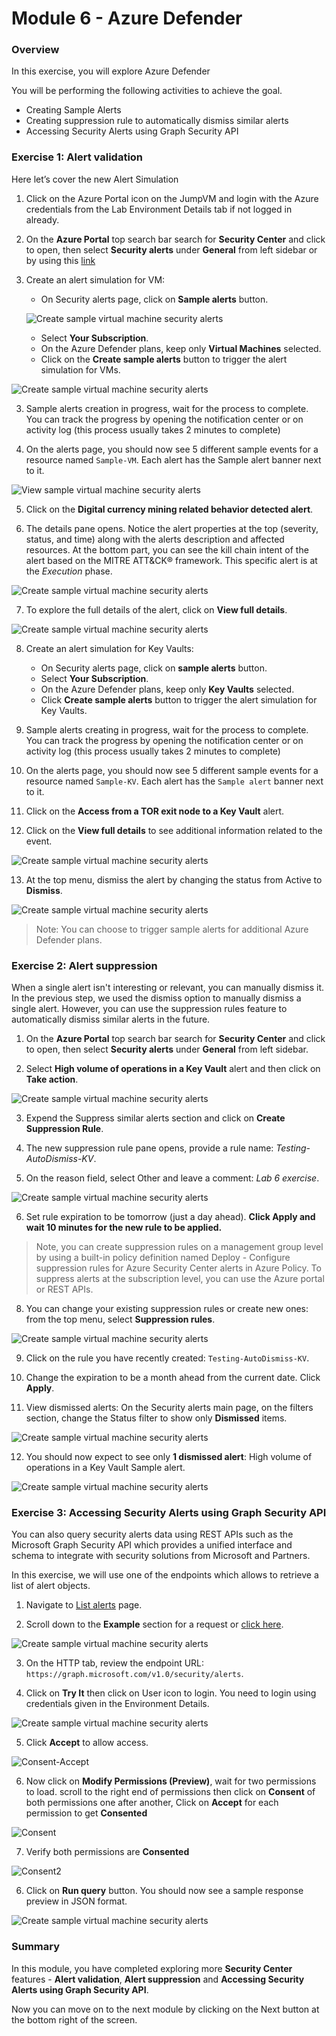 # Module 6 - Azure Defender

### Overview

In this exercise, you will explore Azure Defender

You will be performing the following activities to achieve the goal.

* Creating Sample Alerts
* Creating suppression rule to automatically dismiss similar alerts
* Accessing Security Alerts using Graph Security API

### Exercise 1: Alert validation

Here let’s cover the new Alert Simulation

1.	Click on the Azure Portal icon on the JumpVM and login with the Azure credentials from the Lab Environment Details tab if not logged in already.

2.	On the **Azure Portal** top search bar search for **Security Center** and click to open, then select **Security alerts** under **General** from left sidebar or by using this [link](https://portal.azure.com/?feature.argsecurityalerts=true&feature.customportal=false#blade/Microsoft_Azure_Security/SecurityMenuBlade/7)

2.	Create an alert simulation for VM:
    - On Security alerts page, click on **Sample alerts** button.
    
    ![Create sample virtual machine security alerts](../Images/SampleAlerts.png)
    
    - Select **Your Subscription**.
    - On the Azure Defender plans, keep only **Virtual Machines** selected.
    - Click on the **Create sample alerts** button to trigger the alert simulation for VMs.

![Create sample virtual machine security alerts](../Images/asc-create-sample-security-alerts-vm.gif?raw=true)

3.	Sample alerts creation in progress, wait for the process to complete. You can track the progress by opening the notification center or on activity log (this process usually takes 2 minutes to complete)

4.	On the alerts page, you should now see 5 different sample events for a resource named `Sample-VM`. Each alert has the Sample alert banner next to it.

![View sample virtual machine security alerts](../Images/asc-view-sample-security-alerts-vm.gif?raw=true)

5.	Click on the **Digital currency mining related behavior detected alert**.

6.	The details pane opens. Notice the alert properties at the top (severity, status, and time) along with the alerts description and affected resources. At the bottom part, you can see the kill chain intent of the alert based on the MITRE ATT&CK® framework. This specific alert is at the *Execution* phase.

![Create sample virtual machine security alerts](../Images/Alert-Description.png)

7.	To explore the full details of the alert, click on **View full details**.

![Create sample virtual machine security alerts](../Images/Alert-Description-Details.png)

8.	Create an alert simulation for Key Vaults:
    - On Security alerts page, click on **sample alerts** button.
    - Select **Your Subscription**.
    - On the Azure Defender plans, keep only **Key Vaults** selected.
    - Click **Create sample alerts** button to trigger the alert simulation for Key Vaults.
9.	Sample alerts creating in progress, wait for the process to complete. You can track the progress by opening the notification center or on activity log (this process usually takes 2 minutes to complete)

10.	On the alerts page, you should now see 5 different sample events for a resource named `Sample-KV`. Each alert has the `Sample alert` banner next to it.

11.	Click on the **Access from a TOR exit node to a Key Vault** alert.

12.	Click on the **View full details** to see additional information related to the event.

![Create sample virtual machine security alerts](../Images/TOR-exit-node.png)

13.	At the top menu, dismiss the alert by changing the status from Active to **Dismiss**.

![Create sample virtual machine security alerts](../Images/TOR-alert-dismiss.png)

> Note: You can choose to trigger sample alerts for additional Azure Defender plans.

### Exercise 2: Alert suppression

When a single alert isn't interesting or relevant, you can manually dismiss it.
In the previous step, we used the dismiss option to manually dismiss a single alert. However, you can use the suppression rules feature to automatically dismiss similar alerts in the future.

1.	On the **Azure Portal** top search bar search for **Security Center** and click to open, then select **Security alerts** under **General** from left sidebar.

2.	Select **High volume of operations in a Key Vault** alert and then click on **Take action**.

![Create sample virtual machine security alerts](../Images/Highvolume-Alert-Description-.png)

3.	Expend the Suppress similar alerts section and click on **Create Suppression Rule**.

4.	The new suppression rule pane opens, provide a rule name: *Testing-AutoDismiss-KV*.

5.	On the reason field, select Other and leave a comment: *Lab 6 exercise*.

![Create sample virtual machine security alerts](../Images/Create-Suppression-Rule.png)

6.	Set rule expiration to be tomorrow (just a day ahead). **Click Apply and wait 10 minutes for the new rule to be applied.**

> Note, you can create suppression rules on a management group level by using a built-in policy definition named Deploy - Configure suppression rules for Azure Security Center alerts in Azure Policy. To suppress alerts at the subscription level, you can use the Azure portal or REST APIs.

8. You can change your existing suppression rules or create new ones: from the top menu, select **Suppression rules**. 

![Create sample virtual machine security alerts](../Images/alert-suppression.png)

9. Click on the rule you have recently created: `Testing-AutoDismiss-KV`.

10. Change the expiration to be a month ahead from the current date. Click **Apply**.

11. View dismissed alerts: On the Security alerts main page, on the filters section, change the Status filter to show only **Dismissed** items.

![Create sample virtual machine security alerts](../Images/suppression-filter-options.png)

12. You should now expect to see only **1 dismissed alert**: High volume of operations in a Key Vault Sample alert.

![Create sample virtual machine security alerts](../Images/suppression-filter.png)

### Exercise 3: Accessing Security Alerts using Graph Security API

You can also query security alerts data using REST APIs such as the Microsoft Graph Security API which provides a unified interface and schema to integrate with security solutions from Microsoft and Partners.

In this exercise, we will use one of the endpoints which allows to retrieve a list of alert objects.

1.	Navigate to [List alerts](https://docs.microsoft.com/en-us/graph/api/alert-list?view=graph-rest-1.0) page.

2.	Scroll down to the **Example** section for a request or [click here](https://docs.microsoft.com/en-us/graph/api/alert-list?view=graph-rest-1.0&tabs=http#example).

![Create sample virtual machine security alerts](../Images/rest-tryit.png)

3.	On the HTTP tab, review the endpoint URL: `https://graph.microsoft.com/v1.0/security/alerts`.

4.	Click on **Try It** then click on User icon to login. You need to login using credentials given in the Environment Details.

![Create sample virtual machine security alerts](../Images/rest-execute-login.png)

5.  Click **Accept** to allow access.

![Consent-Accept](../Images/consent-accept.png)

6.  Now click on **Modify Permissions (Preview)**, wait for two permissions to load. scroll to the right end of permissions then click on **Consent** of both permissions one after another, Click on **Accept** for each permission to get **Consented**

![Consent](../Images/consent.png)

7.  Verify both permissions are **Consented**

![Consent2](../Images/consent2.png)

6.	Click on **Run query** button. You should now see a sample response preview in JSON format.

![Create sample virtual machine security alerts](../Images/consent-response.png)

### Summary

In this module, you have completed exploring more **Security Center** features - **Alert validation**, **Alert suppression** and **Accessing Security Alerts using Graph Security API**.

Now you can move on to the next module by clicking on the Next button at the bottom right of the screen.
